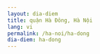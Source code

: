 ```yaml
---
layout: dia-diem
title: quận Hà Đông, Hà Nội
lang: vi
permalink: /ha-noi/ha-dong
dia-diem: ha-dong
---
```


